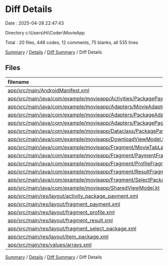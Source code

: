 # Diff Details

Date : 2025-04-28 22:47:43

Directory c:\\Users\\Hi\\Coder\\MovieApp

Total : 20 files,  448 codes, 12 comments, 75 blanks, all 535 lines

[Summary](results.md) / [Details](details.md) / [Diff Summary](diff.md) / Diff Details

## Files
| filename | language | code | comment | blank | total |
| :--- | :--- | ---: | ---: | ---: | ---: |
| [app/src/main/AndroidManifest.xml](/app/src/main/AndroidManifest.xml) | XML | 3 | 0 | 1 | 4 |
| [app/src/main/java/com/example/movieapp/Activities/PackagePaymentActivity.kt](/app/src/main/java/com/example/movieapp/Activities/PackagePaymentActivity.kt) | Kotlin | 57 | 0 | 16 | 73 |
| [app/src/main/java/com/example/movieapp/Adapters/MovieAdapter.kt](/app/src/main/java/com/example/movieapp/Adapters/MovieAdapter.kt) | Kotlin | 5 | 0 | 0 | 5 |
| [app/src/main/java/com/example/movieapp/Adapters/PackageAdapter.kt](/app/src/main/java/com/example/movieapp/Adapters/PackageAdapter.kt) | Kotlin | 28 | 0 | 8 | 36 |
| [app/src/main/java/com/example/movieapp/Adapters/PackagePagerAdapter.kt](/app/src/main/java/com/example/movieapp/Adapters/PackagePagerAdapter.kt) | Kotlin | 17 | 0 | 3 | 20 |
| [app/src/main/java/com/example/movieapp/Dataclass/PackagePayment.kt](/app/src/main/java/com/example/movieapp/Dataclass/PackagePayment.kt) | Kotlin | 7 | 0 | 2 | 9 |
| [app/src/main/java/com/example/movieapp/DownloadViewModel.kt](/app/src/main/java/com/example/movieapp/DownloadViewModel.kt) | Kotlin | -13 | 0 | -5 | -18 |
| [app/src/main/java/com/example/movieapp/Fragment/MovieTabLayoutFragment.kt](/app/src/main/java/com/example/movieapp/Fragment/MovieTabLayoutFragment.kt) | Kotlin | 56 | 0 | 5 | 61 |
| [app/src/main/java/com/example/movieapp/Fragment/PaymentFragment.kt](/app/src/main/java/com/example/movieapp/Fragment/PaymentFragment.kt) | Kotlin | 103 | 12 | 20 | 135 |
| [app/src/main/java/com/example/movieapp/Fragment/ProfileFragment.kt](/app/src/main/java/com/example/movieapp/Fragment/ProfileFragment.kt) | Kotlin | 3 | 0 | 1 | 4 |
| [app/src/main/java/com/example/movieapp/Fragment/ResultFragment.kt](/app/src/main/java/com/example/movieapp/Fragment/ResultFragment.kt) | Kotlin | 4 | 0 | 2 | 6 |
| [app/src/main/java/com/example/movieapp/Fragment/SelectPackageFragment.kt](/app/src/main/java/com/example/movieapp/Fragment/SelectPackageFragment.kt) | Kotlin | 44 | 0 | 5 | 49 |
| [app/src/main/java/com/example/movieapp/SharedViewModel.kt](/app/src/main/java/com/example/movieapp/SharedViewModel.kt) | Kotlin | -16 | 0 | -5 | -21 |
| [app/src/main/res/layout/activity\_package\_payment.xml](/app/src/main/res/layout/activity_package_payment.xml) | XML | 60 | 0 | 6 | 66 |
| [app/src/main/res/layout/fragment\_payment.xml](/app/src/main/res/layout/fragment_payment.xml) | XML | 10 | 0 | 2 | 12 |
| [app/src/main/res/layout/fragment\_profile.xml](/app/src/main/res/layout/fragment_profile.xml) | XML | 5 | 0 | 3 | 8 |
| [app/src/main/res/layout/fragment\_result.xml](/app/src/main/res/layout/fragment_result.xml) | XML | 15 | 0 | 2 | 17 |
| [app/src/main/res/layout/fragment\_select\_package.xml](/app/src/main/res/layout/fragment_select_package.xml) | XML | 7 | 0 | 0 | 7 |
| [app/src/main/res/layout/item\_package.xml](/app/src/main/res/layout/item_package.xml) | XML | 54 | 0 | 9 | 63 |
| [app/src/main/res/values/arrays.xml](/app/src/main/res/values/arrays.xml) | XML | -1 | 0 | 0 | -1 |

[Summary](results.md) / [Details](details.md) / [Diff Summary](diff.md) / Diff Details